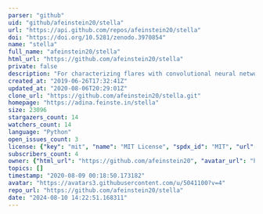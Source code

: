 ```yaml
---
parser: "github"
uid: "github/afeinstein20/stella"
url: "https://api.github.com/repos/afeinstein20/stella"
doi: "https://doi.org/10.5281/zenodo.3970854"
name: "stella"
full_name: "afeinstein20/stella"
html_url: "https://github.com/afeinstein20/stella"
private: false
description: "For characterizing flares with convolutional neural networks"
created_at: "2019-06-26T17:32:41Z"
updated_at: "2020-08-06T20:29:01Z"
clone_url: "https://github.com/afeinstein20/stella.git"
homepage: "https://adina.feinste.in/stella"
size: 23096
stargazers_count: 14
watchers_count: 14
language: "Python"
open_issues_count: 3
license: {"key": "mit", "name": "MIT License", "spdx_id": "MIT", "url": "https://api.github.com/licenses/mit", "node_id": "MDc6TGljZW5zZTEz"}
subscribers_count: 4
owner: {"html_url": "https://github.com/afeinstein20", "avatar_url": "https://avatars3.githubusercontent.com/u/5041100?v=4", "login": "afeinstein20", "type": "User"}
topics: []
timestamp: "2020-08-09 00:18:50.173182"
avatar: "https://avatars3.githubusercontent.com/u/5041100?v=4"
repo_url: "https://github.com/afeinstein20/stella"
date: "2024-08-10 14:22:51.168311"
---
```

